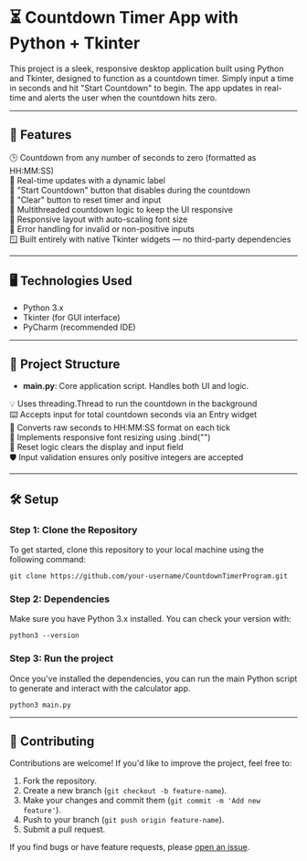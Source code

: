 # ⏳ Countdown Timer App with Python + Tkinter

This project is a sleek, responsive desktop application built using Python and Tkinter, designed to function as a countdown timer. Simply input a time in seconds and hit "Start Countdown" to begin. The app updates in real-time and alerts the user when the countdown hits zero.

---

## 🚀 Features

🕒 Countdown from any number of seconds to zero (formatted as HH:MM:SS) <br>
🧮 Real-time updates with a dynamic label <br>
🚦 "Start Countdown" button that disables during the countdown <br>
🧹 "Clear" button to reset timer and input <br>
🔁 Multithreaded countdown logic to keep the UI responsive <br>
📏 Responsive layout with auto-scaling font size <br>
🧠 Error handling for invalid or non-positive inputs <br>
🪟 Built entirely with native Tkinter widgets — no third-party dependencies <br>

---

## 🖥️ Technologies Used

- Python 3.x
- Tkinter (for GUI interface)
- PyCharm (recommended IDE)

---

## 📂 Project Structure

- **main.py**:  Core application script. Handles both UI and logic.

💡 Uses threading.Thread to run the countdown in the background <br>
⌨️ Accepts input for total countdown seconds via an Entry widget <br>
🧭 Converts raw seconds to HH:MM:SS format on each tick <br>
🎨 Implements responsive font resizing using .bind("<Configure>") <br>
🧹 Reset logic clears the display and input field <br>
🛡️ Input validation ensures only positive integers are accepted <br>

---

## 🛠️ Setup

### Step 1: Clone the Repository

To get started, clone this repository to your local machine using the following command:

`git clone https://github.com/your-username/CountdownTimerProgram.git`

### Step 2: Dependencies

Make sure you have Python 3.x installed. You can check your version with:

`python3 --version`

### Step 3: Run the project

Once you've installed the dependencies, you can run the main Python script to generate and interact with the calculator app.

`python3 main.py`

---

## 🤝 Contributing

Contributions are welcome! If you'd like to improve the project, feel free to:

1. Fork the repository.
2. Create a new branch (`git checkout -b feature-name`).
3. Make your changes and commit them (`git commit -m 'Add new feature'`).
4. Push to your branch (`git push origin feature-name`).
5. Submit a pull request.

If you find bugs or have feature requests, please [open an issue](https://github.com/ximenes13/Calculator/issues).
